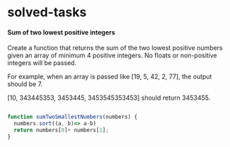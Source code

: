 # solved-tasks

#### Sum of two lowest positive integers
     
 Create a function that returns the sum of the two lowest positive numbers given an array of minimum 4 positive integers. No floats or non-positive integers will be passed.
 
 For example, when an array is passed like [19, 5, 42, 2, 77], the output should be 7.
 
 [10, 343445353, 3453445, 3453545353453] should return 3453455.
  
   
   
```javascript

function sumTwoSmallestNumbers(numbers) {  
  numbers.sort((a, b)=> a-b)
  return numbers[0]+ numbers[1];
}






```
